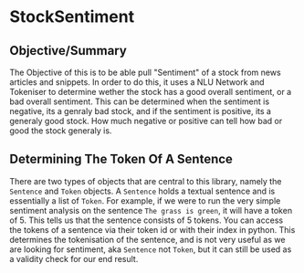 # StockSentiment

## Objective/Summary

The Objective of this is to be able pull "Sentiment" of a stock from news articles and snippets. In order to do this, it uses a NLU Network and Tokeniser to determine wether the stock has a good overall sentiment, or a bad overall sentiment. This can be determined when the sentiment is negative, its a genraly bad stock, and if the sentiment is positive, its a generaly good stock. How much negative or positive can tell how bad or good the stock generaly is.

## Determining The Token Of A Sentence

There are two types of objects that are central to this library, namely the `Sentence` and `Token` objects. A
`Sentence` holds a textual sentence and is essentially a list of `Token`. For example, if we were to run the very simple sentiment analysis on the sentence `The grass is green`, it will have a token of 5. This tells us that the sentence consists of 5 tokens. You can access the tokens of a sentence via their token id or with their index in python. This determines the tokenisation of the sentence, and is not very useful as we are looking for sentiment, aka `Sentence` not `Token`, but it can still be used as a validity check for our end result.

